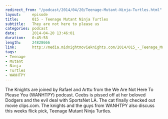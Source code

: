```yaml
---
redirect_from: "/podcast/2014/04/20/Teenage-Mutant-Ninja-Turtles.html"
layout:     episode
title:      015 - Teenage Mutant Ninja Turtles
subtitle:   They are not here to please us
categories: podcast
date:       2014-04-20 13:46:01
duration:   0:45:58
length:     24828666
link:       http://media.midnightmovieknights.com/2014/015_-_Teenage_Mutant_Ninja_Tutrles.m4a
tags:
- Teenage
- Mutant
- Ninja
- Turtles
- WANHTPY
---
```

The Knights are joined by Rafael and Arttu from the We Are Not Here To Please You (WANHTPY) podcast. Ceebs is pissed off at her beloved Dodgers and the evil deal with SportsNet LA. The cat finally checked out movie clips.com. The knights and the guys from WANHTPY also discuss this weeks flick pick, Teenage Mutant Ninja Turtles.